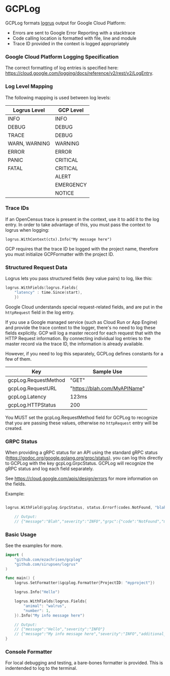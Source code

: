 # GCPLog

GCPLog formats [logrus](https://github.com/sirupsen/logrus) output for Google Cloud Platform:
- Errors are sent to Google Error Reporting with a stacktrace
- Code calling location is formatted with file, line and module
- Trace ID provided in the context is logged appropriately

### Google Cloud Platform Logging Specification
The correct formatting of log entries is specified here: https://cloud.google.com/logging/docs/reference/v2/rest/v2/LogEntry.


### Log Level Mapping

The following mapping is used between log levels:

| Logrus Level | GCP Level |
| --- | --- |
| INFO | INFO |
| DEBUG | DEBUG |
| TRACE | DEBUG |
| WARN, WARNING | WARNING |
| ERROR | ERROR |
| PANIC | CRITICAL |
| FATAL | CRITICAL |
|  | ALERT |
|  | EMERGENCY |
|  | NOTICE |

### Trace IDs

If an OpenCensus trace is present in the context, use it to add it to the log entry. In order to take advantage of this, you must pass the context to logrus when logging:

```
logrus.WithContext(ctx).Info("My message here")
```

GCP requires that the trace ID be logged with the project name, therefore you must initialize GCPFormatter with the project ID. 

### Structured Request Data
Logrus lets you pass structured fields (key value pairs) to log, like this:

```go
logrus.WithFields(logrus.Fields{
	"latency" : time.Since(start),
	})
```

Google Cloud understands special request-related fields, and are put in the `httpRequest` field in the log entry. 

If you use a Google managed service (such as Cloud Run or App Engine) and provide the trace context to the logger, there's no need to log these fields explicitly. GCP will log a master record for each request that with the HTTP Request information. By connecting individual log entries to the master record via the trace ID, the information is already available. 

However, if you need to log this separately, GCPLog defines constants for a few of them. 

| Key | Sample Use |
| --- | --- | 
| gcpLog.RequestMethod | "GET" |
| gcpLog.RequestURL | "https://blah.com/MyAPIName" |
| gcpLog.Latency | 123ms |
| gcpLog.HTTPStatus | 200 |

You MUST set the gcpLog.RequestMethod field for GCPLog to recognize that you are passing these values, otherwise no `httpRequest` entry will be created.



### GRPC Status
When providing a gRPC status for an API using the standard gRPC status (https://godoc.org/google.golang.org/grpc/status), you can log this directly to GCPLog with the key gcpLog.GrpcStatus. GCPLog will recognize the gRPC status and log each field separately. 

See https://cloud.google.com/apis/design/errors for more information on the fields. 

Example:

```go

logrus.WithField(gcplog.GrpcStatus, status.Errorf(codes.NotFound, "blah with key %s not found", "myid")).Info("Blah")

	// Output:
	// {"message":"Blah","severity":"INFO","grpc":{"code":"NotFound","message":"blah with key myid not found"}}
```


### Basic Usage

See the examples for more.

```go 
import (
	"github.com/ezachrisen/gcplog"
	"github.com/sirupsen/logrus"
)

func main() {
	logrus.SetFormatter(&gcplog.Formatter{ProjectID: "myproject"})

	logrus.Info("Hello")

	logrus.WithFields(logrus.Fields{
		"animal": "walrus",
		"number": 1,
	}).Info("My info message here")

	// Output:
	// {"message":"Hello","severity":"INFO"}
	// {"message":"My info message here","severity":"INFO","additional_info":{"animal":"walrus","number":1}}
}
```

### Console Formatter
For local debugging and testing, a bare-bones formatter is provided. This is indentended to log to the terminal. 